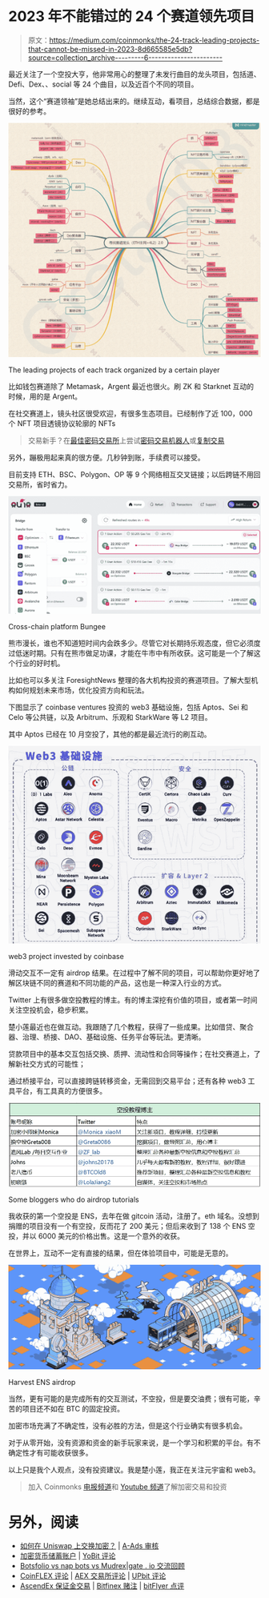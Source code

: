 # 2023 年不能错过的 24 个赛道领先项目

> 原文：<https://medium.com/coinmonks/the-24-track-leading-projects-that-cannot-be-missed-in-2023-8d665585e5db?source=collection_archive---------6----------------------->

最近关注了一个空投大亨，他非常用心的整理了未发行曲目的龙头项目，包括道、Defi、Dex、、social 等 24 个曲目，以及近百个不同的项目。

当然，这个“赛道领袖”是她总结出来的。继续互动，看项目，总结综合数据，都是很好的参考。

![](img/532504429b930e6023651f6d58674a90.png)

The leading projects of each track organized by a certain player

比如钱包赛道除了 Metamask，Argent 最近也很火。刷 ZK 和 Starknet 互动的时候，用的是 Argent。

在社交赛道上，镜头社区很受欢迎，有很多生态项目。已经制作了近 100，000 个 NFT 项目透镜协议轮廓的 NFTs

> 交易新手？在[最佳密码交易所](/coinmonks/crypto-exchange-dd2f9d6f3769)上尝试[密码交易机器人](/coinmonks/crypto-trading-bot-c2ffce8acb2a)或[复制交易](/coinmonks/top-10-crypto-copy-trading-platforms-for-beginners-d0c37c7d698c)

另外，蹦极用起来真的很方便。几秒钟到账，手续费可以接受。

目前支持 ETH、BSC、Polygon、OP 等 9 个网络相互交叉链接；以后跨链不用回交易所，省时省力。

![](img/439a135d82e85bde80803bc1f5f47f80.png)

Cross-chain platform Bungee

熊市漫长，谁也不知道短时间内会跌多少。尽管它对长期持乐观态度，但它必须度过低迷时期。只有在熊市做足功课，才能在牛市中有所收获。这可能是一个了解这个行业的好时机。

比如也可以多关注 ForesightNews 整理的各大机构投资的赛道项目。了解大型机构如何规划未来市场，优化投资方向和玩法。

下图显示了 coinbase ventures 投资的 web3 基础设施，包括 Aptos、Sei 和 Celo 等公共链，以及 Arbitrum、乐观和 StarkWare 等 L2 项目。

其中 Aptos 已经在 10 月空投了，其他的都是最近流行的刷互动。

![](img/aea38625c7ca33114b9e81a47068617a.png)

web3 project invested by coinbase

滑动交互不一定有 airdrop 结果。在过程中了解不同的项目，可以帮助你更好地了解区块链不同的赛道和不同功能的产品，这也是一种深入行业的方式。

Twitter 上有很多做空投教程的博主。有的博主深挖有价值的项目，或者第一时间关注空投机会，稳步积累。

楚小莲最近也在做互动。我跟随了几个教程，获得了一些成果。比如借贷、聚合器、治理、桥接、DAO、基础设施、任务平台等玩法。更清晰。

贷款项目中的基本交互包括交换、质押、流动性和合同等操作；在社交赛道上，了解新社交方式的可能性；

通过桥接平台，可以直接跨链转移资金，无需回到交易平台；还有各种 web3 工具平台，有工具真的方便很多。

![](img/76da941b3c47828aa86af13158b0c261.png)

Some bloggers who do airdrop tutorials

我收获的第一个空投是 ENS，去年在做 gitcoin 活动，注册了。eth 域名。没想到捐赠的项目没有一个有空投，反而花了 200 美元；但后来收到了 138 个 ENS 空投，并以 6000 美元的价格出售。这是一个意外的收获。

在世界上，互动不一定有直接的结果，但在体验项目中，可能是无意的。

![](img/13ec4d6806b80df31ace735da358777d.png)

Harvest ENS airdrop

当然，更有可能的是完成所有的交互测试，不空投，但是要交油费；很有可能，辛苦的项目还不如在 BTC 的固定投资。

加密市场充满了不确定性，没有必胜的方法，但是这个行业确实有很多机会。

对于从零开始，没有资源和资金的新手玩家来说，是一个学习和积累的平台。有不确定性才有可能收获很多。

以上只是我个人观点，没有投资建议。我是楚小莲，我正在关注元宇宙和 web3。

> 加入 Coinmonks [电报频道](https://t.me/coincodecap)和 [Youtube 频道](https://www.youtube.com/c/coinmonks/videos)了解加密交易和投资

# 另外，阅读

*   [如何在 Uniswap 上交换加密？](https://coincodecap.com/swap-crypto-on-uniswap) | [A-Ads 审核](https://coincodecap.com/a-ads-review)
*   [加密货币储蓄账户](/coinmonks/cryptocurrency-savings-accounts-be3bc0feffbf) | [YoBit 评论](/coinmonks/yobit-review-175464162c62)
*   [Botsfolio vs nap bots vs Mudrex](/coinmonks/botsfolio-vs-napbots-vs-mudrex-c81344970c02)|[gate . io 交流回顾](/coinmonks/gate-io-exchange-review-61bf87b7078f)
*   [CoinFLEX 评论](https://coincodecap.com/coinflex-review) | [AEX 交易所评论](https://coincodecap.com/aex-exchange-review) | [UPbit 评论](https://coincodecap.com/upbit-review)
*   [AscendEx 保证金交易](https://coincodecap.com/ascendex-margin-trading) | [Bitfinex 赌注](https://coincodecap.com/bitfinex-staking) | [bitFlyer 点评](https://coincodecap.com/bitflyer-review)